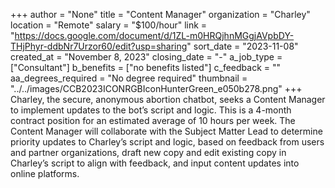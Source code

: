 +++
author = "None"
title = "Content Manager"
organization = "Charley"
location = "Remote"
salary = "$100/hour"
link = "https://docs.google.com/document/d/1ZL-m0HRQjhnMGgjAVpbDY-THjPhyr-ddbNr7Urzor60/edit?usp=sharing"
sort_date = "2023-11-08"
created_at = "November 8, 2023"
closing_date = "-"
a_job_type = ["Consultant"]
b_benefits = ["no benefits listed"]
c_feedback = ""
aa_degrees_required = "No degree required"
thumbnail = "../../images/CCB2023ICONRGBIconHunterGreen_e050b278.png"
+++
Charley, the secure, anonymous abortion chatbot, seeks a Content Manager to implement updates to the bot’s script and logic. This is a 4-month contract position for an estimated average of 10 hours per week. The Content Manager will collaborate with the Subject Matter Lead to determine priority updates to Charley’s script and logic, based on feedback from users and partner organizations, draft new copy and edit existing copy in Charley’s script to align with feedback, and input content updates into online platforms.

